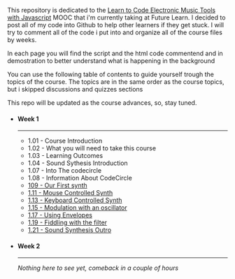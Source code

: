 <p>This repository is dedicated to the <a href="https://www.futurelearn.com/courses/electronic-music-tools/">Learn to Code Electronic Music Tools with Javascript</a> MOOC that i'm currently taking at Future Learn. I decided to post all of my code into Github to help other learners if they get stuck. I will try to comment all of the code i put into and organize all of the course files by weeks.</p>
<p>In each page you will find the script and the html code commentend and in demostration to better understand what is happening in the background</p>
<p>You can use the following table of contents to guide yourself trough the topics of the course. The topics are in the same order as the course topics, but i skipped discussions and quizzes sections</p>
<p>This repo will be updated as the course advances, so, stay tuned.</p>
<ul>
	<li>
		<h4>Week 1</h4>
		<hr>
		<ul type="1">
			<li>1.01 - Course Introduction</li>
			<li>1.02 - What you will need to take this course</li>
			<li>1.03 - Learning Outcomes</li>
			<li>1.04 - Sound Sythesis Introduction</li>
			<li>1.07 - Into The codecircle</li>
			<li>1.08 - Information About CodeCircle</li>
			<li><a href="https://alicescfernandes.github.io/FutureLearn-Learn_To_Code_Eletronic_Music_Tools_With_Javascript/course/week1/109/index.html">109 - Our First synth</a></li>
			<li><a href="https://alicescfernandes.github.io/FutureLearn-Learn_To_Code_Eletronic_Music_Tools_With_Javascript/course/week1/111/index.html">1.11 - Mouse Controlled Synth</a></li>
			<li><a href="https://alicescfernandes.github.io/FutureLearn-Learn_To_Code_Eletronic_Music_Tools_With_Javascript/course/week1/113/index.html">1.13 - Keyboard Controlled Synth</a></li>
			<li><a href="https://alicescfernandes.github.io/FutureLearn-Learn_To_Code_Eletronic_Music_Tools_With_Javascript/course/week1/115/index.html">1.15 - Modulation with an oscillator</a></li>
			<li><a href="https://alicescfernandes.github.io/FutureLearn-Learn_To_Code_Eletronic_Music_Tools_With_Javascript/course/week1/117/index.html">1.17 - Using Envelopes</a></li>
			<li><a href="https://alicescfernandes.github.io/FutureLearn-Learn_To_Code_Eletronic_Music_Tools_With_Javascript/course/week1/119/index.html">1.19 - Fiddling with the filter</a></li>
			<li><a href="https://alicescfernandes.github.io/FutureLearn-Learn_To_Code_Eletronic_Music_Tools_With_Javascript/course/week1/121/index.html">1.21 - Sound Synthesis Outro</a></li>
		</ul>
	</li>
	<li><h4>Week 2</h4><hr>
	<em>Nothing here to see yet, comeback in a couple of hours</em>
	<!--<ul>
		<li>
			<a>2.1 - Learning outcomes
			</a>
		</li>
		<li >
			<a>2.2 - User interfaces introduction
			</a>
		</li>
		<li >
			<a>2.3 - Find an interesting musical interface
			</a>
		</li>
		<li >
			<a  href="#">2.4 - Intro to NexusUI
			</a>
		</li>
		<li >
			<a  href="#">2.6 - Slider controlled oscillator
			</a>
		</li>
		<li >
			<a>2.8 - NexusUI documentation links and widget list
			</a>
		</li>
		<li >
			<a  href="#">2.9 - Piano controller
			</a>
		</li>
		<li >
			<a  href="#">2.11 - Tilt sensor control
			</a>
		</li>
		<li >
			<a>2.13 - User interfaces outro
			</a>
		</li>
		<li >
			<a  href="#">2.14 - Programming Exercise
			</a>
		</li>
		<li >
			<a>2.15 - Submit your assigmment for review
			</a>
		</li>
		<li >
			<a>2.16 - Review another learner's assigmnet
			</a>
		</li>
		<li >
			<a>2.17 - Reflect on your feedback
			</a>
		</li>
	</ul>--></li>
</ul>